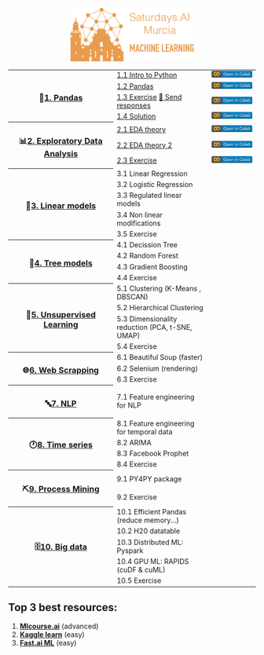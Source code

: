 <p align="center"><img width="50%" src="img/title.png" /></p>


<table>
  
  <!----------------------------------- 🐼 1. Pandas ----------------------------------->
  <tr>
    <th rowspan="4" width="200"><h3>🐼<a href="/01.%20Python%20y%20Pandas">1. Pandas</a></h3></th>
    <td align="left"><a href="/01.%20Python%20y%20Pandas/1.1%20Python.ipynb">1.1 Intro to Python</a></td>
    <td align="left"><a href="https://colab.research.google.com/github/SaturdaysAI-Murcia/machine-learning/blob/master/01.%20Python%20y%20Pandas/1.1%20Python.ipynb"><img src="img/colab.svg"/></a></td>
  </tr>
  <tr>
    <td align="left"><a href="/01.%20Python%20y%20Pandas/1.2%20Pandas.ipynb">1.2 Pandas</a></td>
    <td align="left"><a href="https://colab.research.google.com/github/SaturdaysAI-Murcia/machine-learning/blob/master/01.%20Python%20y%20Pandas/1.2%20Pandas.ipynb"><img src="img/colab.svg"/></a></td>
  </tr>
  <tr>
    <td align="left"><a href="/01.%20Python%20y%20Pandas/1.3%20Pandas%20exercise.ipynb">1.3 Exercise</a> <a href="https://forms.gle/NivU7hQfvsxysTwz6">📝 Send responses</a></td>
    <td align="left"><a href="https://colab.research.google.com/github/SaturdaysAI-Murcia/machine-learning/blob/master/01.%20Python%20y%20Pandas/1.3%20Pandas%20exercise.ipynb"><img src="img/colab.svg"/></a></td>
  </tr>
  <tr>
    <td align="left"><a href="/01.%20Python%20y%20Pandas/1.4%20Pandas%20solution.ipynb">1.4 Solution</a></td>
    <td align="left"><a href="https://colab.research.google.com/github/SaturdaysAI-Murcia/machine-learning/blob/master/01.%20Python%20y%20Pandas/1.4%20Pandas%20solution.ipynb"><img src="img/colab.svg"/></a></td>
  </tr>
    
  <!----------------------------------- 📊 2. EDA ----------------------------------->
  <tr>
    <th rowspan="3"><h3>📊<a href="/02.%20EDA">2. Exploratory Data Analysis</a></h3></th>
    <td align="left"><a href="/02.%20EDA/2.1%20EDA%20teoria.ipynb">2.1 EDA theory</a></td>
    <td align="left"><a href="https://colab.research.google.com/github/SaturdaysAI-Murcia/machine-learning/blob/master/02.%20EDA/2.1%20EDA%20teoria.ipynb"><img src="img/colab.svg"/></a></td>
  </tr>
  <tr>
    <td align="left"><a href="/02.%20EDA/2.2%20EDA%20teoria%20extra.ipynb">2.2 EDA theory 2</a></td>
    <td align="left"><a href="https://colab.research.google.com/github/SaturdaysAI-Murcia/machine-learning/blob/master/02.%20EDA/2.2%20EDA%20teoria%20extra.ipynb"><img src="img/colab.svg"/></a></td>
  </tr>
  <tr>
    <td align="left"><a href="/02.%20EDA/2.3%20EDA%20ejercicio.ipynb">2.3 Exercise</a></td>
    <td align="left"><a href="https://colab.research.google.com/github/SaturdaysAI-Murcia/machine-learning/blob/master/02.%20EDA/2.3%20EDA%20ejercicio.ipynb"><img src="img/colab.svg"/></a></td>
  </tr>
  
  <!----------------------------------- 📏 3. Linear models ----------------------------------->
  <tr>
    <th rowspan="5"><h3>📏<a href="/03.%20Linear%20models">3. Linear models</a></h3></th>
    <td align="left">3.1 Linear Regression</a></td>
  </tr>
  <tr><td>3.2 Logistic Regression</td></tr>
  <tr><td>3.3 Regulated linear models</td></tr>
  <tr><td>3.4 Non linear modifications</td></tr>
  <tr><td>3.5 Exercise</td></tr>
  
  <!----------------------------------- 🌳 4. Tree models ----------------------------------->
  <tr>
    <th rowspan="4"><h3>🌳<a href="#">4. Tree models</a></h3></th>
    <td>4.1 Decission Tree</td>
  </tr>
  <tr><td>4.2 Random Forest</td></tr>
  <tr><td>4.3 Gradient Boosting</td></tr>
  <tr><td>4.4 Exercise</td></tr>

  <!-----------------------------------  🤹 5. Unsupervised Learning ----------------------------------->
  <tr>
    <th rowspan="4"><h3>🤹<a href="#">5. Unsupervised Learning</a></h3></th>
    <td>5.1 Clustering (K-Means , DBSCAN)</td>
  </tr>
  <tr><td>5.2 Hierarchical Clustering</td></tr>
  <tr><td>5.3 Dimensionality reduction (PCA, t-SNE, UMAP)</td></tr>
  <tr><td>5.4 Exercise</td></tr>
  
  <!-----------------------------------  🌐 6. Web scrapping ----------------------------------->
  <tr>
    <th rowspan="3"><h3>🌐<a href="#">6. Web Scrapping</a></h3></th>
    <td>6.1 Beautiful Soup (faster)</td>
  </tr>
  <tr><td>6.2 Selenium (rendering)</td></tr>
  <tr><td>6.3 Exercise</td></tr>
  
  <!-----------------------------------  🔤 7. NLP ----------------------------------->
  <tr>
    <th rowspan="1"><h3>🔤<a href="#">7. NLP</a></h3></th>
    <td>7.1 Feature engineering for NLP</td>
  </tr>
  
  <!-----------------------------------  🕐 8. Time series ----------------------------------->
  <tr>
    <th rowspan="4"><h3>🕐<a href="#">8. Time series</a></h3></th>
    <td>8.1 Feature engineering for temporal data</td>
  </tr>
  <tr><td>8.2 ARIMA</td></tr>
  <tr><td>8.3 Facebook Prophet</td></tr>
  <tr><td>8.4 Exercise</td></tr>
  
  <!---------------------------------  ⛏️ 9. Process Mining --------------------------------->
  <tr>
    <th rowspan="2"><h3>⛏️<a href="#">9. Process Mining</a></h3></th>
    <td>9.1 PY4PY package</td>
  </tr>
  <tr>
    <td>9.2 Exercise</td>
  </tr>
  
  <!-----------------------------------  🗄️ 10. Big data ----------------------------------->
  <tr>
    <th rowspan="5"><h3>🗄️<a href="#">10. Big data</a></h3></th>
    <td>10.1 Efficient Pandas (reduce memory...)</td>
  </tr>
  <tr><td>10.2 H20 datatable</td></tr>
  <tr><td>10.3 Distributed ML: Pyspark</td></tr>
  <tr><td>10.4 GPU ML: RAPIDS (cuDF & cuML)</td></tr>
  <tr><td>10.5 Exercise</td></tr>

</table>

<!--
- **Ditributed ML**: Pyspark
  - [A Neanderthal’s Guide to pyspark](https://towardsdatascience.com/a-neanderthals-guide-to-apache-spark-in-python-9ef1f156d427)
  - [collaborative filtering with Pyspark](https://www.kaggle.com/vchulski/tutorial-collaborative-filtering-with-pyspark)
- **ML on the GPU**: RAPIDS (cuDF & cuML)

-->

## Top 3 best resources:
1. [**Mlcourse.ai**](http://mlcourse.ai) (advanced)
2. [**Kaggle learn**](https://www.kaggle.com/learn) (easy)
3. [**Fast.ai ML**](http://course18.fast.ai/ml) (easy)


